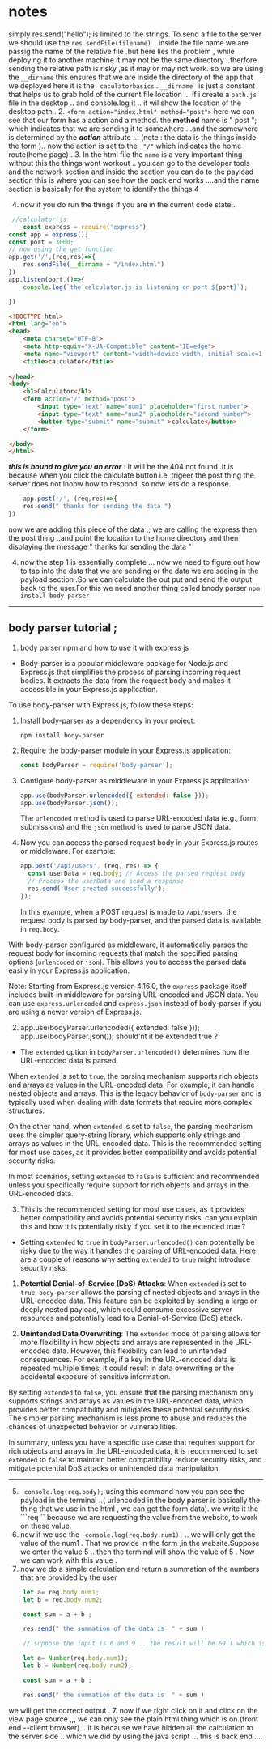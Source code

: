 # notes
simply res.send("hello"); is limited to the strings. To send a file to the server we should use the ```res.sendFile(filename) ```. inside the file name we are passig the name of the relative file .but here lies the problem , while deploying it to another machine it may not be the same directory ..therfore sending the relative path is risky ,as it may or may not work. so we are using the ```__dirname``` this ensures that we are inside the directory of the app that we deployed here it is the ``` caculatorbasics``` .
```__dirname ``` is just a constant that helps us to grab hold of the current file location ...  if i create a ```path.js ``` file in the desktop .. and console.log it .. it wil show the location of the desktop path .
2. ``` <form action="index.html" method="post"> ``` here we can see that our form has a action and a method.
the **method** name is " post "; which indicates that we are sending it to somewhere ...and the somewhere is determined by the ***action*** attribute ... (note : the data is the things inside the form ).. now the action is set to the ``` "/"``` which indicates the home route(home page) .
3. In the html file the ``` name ``` is a very important thing without this the things wont workout .. you can go to the developer tools and the network section and inside the section you can do to the payload section this is where you can see how the back end works ....and the name section is basically for the system to identify the things.4

4. now if you do run  the things if you are in the current code state.. 
``` js 
 //calculator.js
    const express = require('express')
const app = express();
const port = 3000;
// now using the get function 
app.get('/',(req,res)=>{
    res.sendFile(__dirname + "/index.html")
})
app.listen(port,()=>{
    console.log(`the calculator.js is listening on port ${port}`);

})

```
``` html 
<!DOCTYPE html>
<html lang="en">
<head>
    <meta charset="UTF-8">
    <meta http-equiv="X-UA-Compatible" content="IE=edge">
    <meta name="viewport" content="width=device-width, initial-scale=1.0">
    <title>calculator</title>
    
</head>
<body>
    <h1>Calculator</h1>
    <form action="/" method="post">
        <input type="text" name="num1" placeholder="first number">
        <input type="text" name="num2" placeholder="second number">
        <button type="submit" name="submit" >calculate</button>
    </form>

</body>
</html>

```
***this is bound to give you an error*** : It will be the 404 not found .It is because when you click the calculate button i.e, trigeer the post thing the server does not lnopw how to respond .so now lets do a response.
``` js
    app.post('/', (req,res)=>{
    res.send(" thanks for sending the data ")
})
```
now we are adding this piece of the data ;; we are calling the express then the post thing ..and point the location to the home directory and then displaying the message " thanks for sending the data "

4. now the step 1 is essentially complete ... now we need to figure out how to tap into the data that we are sending or the data we are seeing in the payload section .So we can calculate the out put and send the output back to the user.For this we need another thing called bnody parser ``` npm install body-parser ```
--------------------------------------------
## body parser tutorial ;
1. body parser npm and how to use it with express js 
* Body-parser is a popular middleware package for Node.js and Express.js that simplifies the process of parsing incoming request bodies. It extracts the data from the request body and makes it accessible in your Express.js application.

To use body-parser with Express.js, follow these steps:

1. Install body-parser as a dependency in your project:
   ```
   npm install body-parser
   ```

2. Require the body-parser module in your Express.js application:
   ```javascript
   const bodyParser = require('body-parser');
   ```

3. Configure body-parser as middleware in your Express.js application:
   ```javascript
   app.use(bodyParser.urlencoded({ extended: false }));
   app.use(bodyParser.json());
   ```

   The `urlencoded` method is used to parse URL-encoded data (e.g., form submissions) and the `json` method is used to parse JSON data.

4. Now you can access the parsed request body in your Express.js routes or middleware. For example:
   ```javascript
   app.post('/api/users', (req, res) => {
     const userData = req.body; // Access the parsed request body
     // Process the userData and send a response
     res.send('User created successfully');
   });
   ```

   In this example, when a POST request is made to `/api/users`, the request body is parsed by body-parser, and the parsed data is available in `req.body`.

With body-parser configured as middleware, it automatically parses the request body for incoming requests that match the specified parsing options (`urlencoded` or `json`). This allows you to access the parsed data easily in your Express.js application.

Note: Starting from Express.js version 4.16.0, the `express` package itself includes built-in middleware for parsing URL-encoded and JSON data. You can use `express.urlencoded` and `express.json` instead of body-parser if you are using a newer version of Express.js.

2. app.use(bodyParser.urlencoded({ extended: false }));
app.use(bodyParser.json());
should'nt  it be extended true ?

* The `extended` option in `bodyParser.urlencoded()` determines how the URL-encoded data is parsed. 

When `extended` is set to `true`, the parsing mechanism supports rich objects and arrays as values in the URL-encoded data. For example, it can handle nested objects and arrays. This is the legacy behavior of `body-parser` and is typically used when dealing with data formats that require more complex structures.

On the other hand, when `extended` is set to `false`, the parsing mechanism uses the simpler query-string library, which supports only strings and arrays as values in the URL-encoded data. This is the recommended setting for most use cases, as it provides better compatibility and avoids potential security risks.

In most scenarios, setting `extended` to `false` is sufficient and recommended unless you specifically require support for rich objects and arrays in the URL-encoded data.

3. This is the recommended setting for most use cases, as it provides better compatibility and avoids potential security risks. can you explain this and how it is potentially risky if you set it to the extended true ?
* Setting `extended` to `true` in `bodyParser.urlencoded()` can potentially be risky due to the way it handles the parsing of URL-encoded data. Here are a couple of reasons why setting `extended` to `true` might introduce security risks:

1. **Potential Denial-of-Service (DoS) Attacks**: When `extended` is set to `true`, `body-parser` allows the parsing of nested objects and arrays in the URL-encoded data. This feature can be exploited by sending a large or deeply nested payload, which could consume excessive server resources and potentially lead to a Denial-of-Service (DoS) attack.

2. **Unintended Data Overwriting**: The `extended` mode of parsing allows for more flexibility in how objects and arrays are represented in the URL-encoded data. However, this flexibility can lead to unintended consequences. For example, if a key in the URL-encoded data is repeated multiple times, it could result in data overwriting or the accidental exposure of sensitive information.

By setting `extended` to `false`, you ensure that the parsing mechanism only supports strings and arrays as values in the URL-encoded data, which provides better compatibility and mitigates these potential security risks. The simpler parsing mechanism is less prone to abuse and reduces the chances of unexpected behavior or vulnerabilities.

In summary, unless you have a specific use case that requires support for rich objects and arrays in the URL-encoded data, it is recommended to set `extended` to `false` to maintain better compatibility, reduce security risks, and mitigate potential DoS attacks or unintended data manipulation.

-----------------------------------------------------
5. ``` console.log(req.body);``` using this command now you can see the payload in the terminal ..( urlencoded in the body parser is basically the thing that we use in the html , we can get the form data). we write it the ```req `` because we are requesting the value from the website, to work on these value.
6. now if we use the ``` console.log(req.body.num1);``` .. we will only get the value of the num1 . That we provide in the form ,in the website.Suppose we enter the value 5 .. then the terminal will show the value of 5 . Now we can work with this value .
7. now we do a simple calculation and return a summation of the numbers that are provided by the user 

``` js 
    let a= req.body.num1;
    let b = req.body.num2;

    const sum = a + b ;

    res.send(" the summation of the data is  " + sum )

    // suppose the input is 6 and 9 .. the result will be 69.( which is a mistake , beacuse req.body take the input as a string-- to solve this we have to do the following )

```
``` js 
    let a= Number(req.body.num1);
    let b = Number(req.body.num2);

    const sum = a + b ;

    res.send(" the summation of the data is  " + sum )
```
we will get the correct output .
7. now if we right click on it and click on the view page source ,,, we can only see the plain html thing which is on (front end --client browser) .. it is because we have hidden all the calculation to the server side .. which we did by using the java script ... this is back end ....